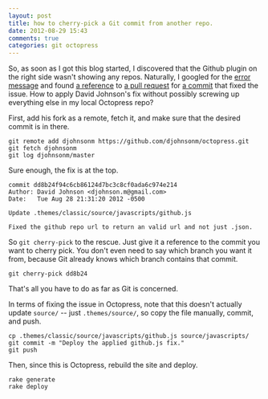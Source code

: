 ```yaml
---
layout: post
title: how to cherry-pick a Git commit from another repo.
date: 2012-08-29 15:43
comments: true
categories: git octopress
---
```


So, as soon as I got this blog started, I discovered that the Github plugin on
the right side wasn't showing any repos. Naturally, I googled for the
[error message](https://github.com/imathis/octopress/issues/636) and found
[a reference](https://github.com/imathis/octopress/issues/636#issuecomment-8113731) to 
[a pull request](https://github.com/imathis/octopress/pull/732) for
[a commit](https://github.com/djohnsonm/octopress/commit/dd8b24f94c6cb86124d7bc3c8cf0ada6c974e214)
that fixed the issue. How to apply David Johnson's fix without possibly
screwing up everything else in my local Octopress repo?

First, add his fork as a remote, fetch it, and make sure that the desired
commit is in there.

```
git remote add djohnsonm https://github.com/djohnsonm/octopress.git
git fetch djohnsonm
git log djohnsonm/master
```

Sure enough, the fix is at the top.

```
commit dd8b24f94c6cb86124d7bc3c8cf0ada6c974e214
Author: David Johnson <djohnson.m@gmail.com>
Date:   Tue Aug 28 21:31:20 2012 -0500

Update .themes/classic/source/javascripts/github.js

Fixed the github repo url to return an valid url and not just .json.
```

So `git cherry-pick` to the rescue. Just give it a reference to the commit
you want to cherry pick. You don't even need to say which branch you want it
from, because Git already knows which branch contains that commit.

```
git cherry-pick dd8b24
```

That's all you have to do as far as Git is concerned.

In terms of fixing the issue in Octopress, note that this doesn't actually
update `source/` -- just `.themes/source/`, so copy the file manually, commit,
and push.

```
cp .themes/classic/source/javascripts/github.js source/javascripts/
git commit -m "Deploy the applied github.js fix."
git push
```

Then, since this is Octopress, rebuild the site and deploy.

```
rake generate
rake deploy
```

